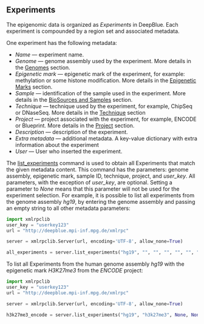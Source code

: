 ## Experiments

The epigenomic data is organized as *Experiments* in DeepBlue.
Each experiment is compounded by a region set and associated metadata.

One experiment has the following metadata:
  * *Name* — experiment name.
  * *Genome* — genome assembly used by the experiment. More details in the [Genomes](02-04-genomes.md) section.
  * *Epigenetic mark* — epigenetic mark of the experiment, for example: methylation or some histone modification. More details in the [Epigenetic Marks](02-05-epigenetic-marks.md) section.
  * *Sample* — identification of the sample used in the experiment. More details in the [BioSources and Samples](02-06-bio-sources.md) section.
  * *Technique* — technique used by the experiment, for example, ChipSeq or DNaseSeq. More details in the [Technique](02-08-techniques.md) section
  * *Project* — project associated with the experiment, for example, ENCODE or Blueprint. More details in the [Project](02-09-projects.md) section.
  * *Description* — description of the experiment.
  * *Extra metadata* — additional metadata. A key-value dictionary with extra information about the experiment
  * *User* — User who inserted the experiment.

The [list_experiments](http://deepblue.mpi-inf.mpg.de/api.php#api-list_experiments) command is used to obtain all Experiments that match the given metadata content.
This command has the parameters: genome assembly, epigenetic mark, sample ID, technique, project, and *user_key*.
All parameters, with the exception of *user_key*, are optional. Setting a parameter to *None* means that this parameter will not be used for the experiment selection. For example, it is possible to list all experiments from the genome assembly *hg19*, by entering the genome assembly and passing an empty string to all other metadata parameters:

```python
import xmlrpclib
user_key = "userkey123"
url = "http://deepblue.mpi-inf.mpg.de/xmlrpc"

server = xmlrpclib.Server(url, encoding='UTF-8', allow_none=True)

all_experiments = server.list_experiments("hg19", "", "", "", "", "", "", user_key)
```

To list all Experiments from the human genome assembly *hg19* with the epigenetic mark *H3K27me3* from the *ENCODE* project:

```python
import xmlrpclib
user_key = "userkey123"
url = "http://deepblue.mpi-inf.mpg.de/xmlrpc"

server = xmlrpclib.Server(url, encoding='UTF-8', allow_none=True)

h3k27me3_encode = server.list_experiments("hg19", "h3k27me3", None, None, None, None, "ENCODE", user_key)
```

